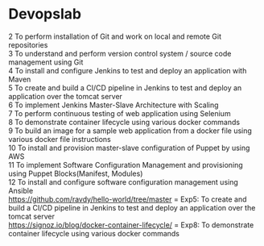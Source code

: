 # Devopslab
2 To perform installation of Git and work on local and remote Git repositories          
3 To understand and perform version control system / source code management using Git       
4 To install and configure Jenkins to test and deploy an application with Maven       
5 To create and build a CI/CD pipeline in Jenkins to test and deploy an application over the tomcat server      
6 To implement Jenkins Master-Slave Architecture with Scaling         
7 To perform continuous testing of web application using Selenium          
8 To demonstrate container lifecycle using various docker commands        
9 To build an image for a sample web application from a docker file using various docker file instructions        
10 To install and provision master-slave configuration of Puppet by using AWS        
11 To implement Software Configuration Management and provisioning using Puppet Blocks(Manifest, Modules)        
12 To install and configure software configuration management using Ansible     
https://github.com/ravdy/hello-world/tree/master = Exp5: To create and build a CI/CD pipeline in Jenkins to test and deploy an application over  the tomcat server   
https://signoz.io/blog/docker-container-lifecycle/ = Exp8: To demonstrate container lifecycle using various docker commands